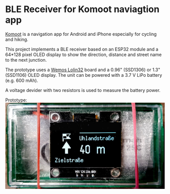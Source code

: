 # BLE Receiver for Komoot naviagtion app

[Komoot](https://www.komoot.de) is a navigation app for Android and iPhone especially for cycling and hiking.

This project implements a BLE receiver based on an ESP32 module and a 64*128 pixel OLED display to show the direction, distance and street name to the next junction.

The prototype uses a [Wemos Lolin32](https://wiki.wemos.cc/products:lolin32:lolin32) board and a 0.96" (SSD1306) or 1.3" (SSD1106) OLED display. The unit can be powered with a 3.7 V LiPo battery (e.g. 600 mAh).

A voltage devider with two resistors is used to measure the battery power.

Prototype:
![Prototype in an old screw box](/doc/prototype.jpg)
